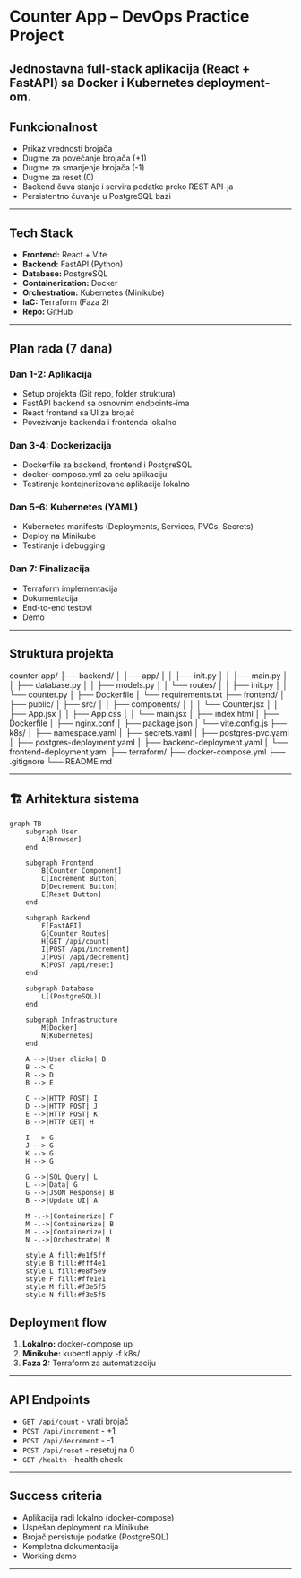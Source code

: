 # Counter App – DevOps Practice Project

Jednostavna full-stack aplikacija (React + FastAPI) sa Docker i Kubernetes deployment-om.  
---

## Funkcionalnost

- Prikaz vrednosti brojača
- Dugme za povećanje brojača (+1)
- Dugme za smanjenje brojača (-1)
- Dugme za reset (0)
- Backend čuva stanje i servira podatke preko REST API-ja
- Persistentno čuvanje u PostgreSQL bazi

---

## Tech Stack

- **Frontend:** React + Vite
- **Backend:** FastAPI (Python)
- **Database:** PostgreSQL
- **Containerization:** Docker
- **Orchestration:** Kubernetes (Minikube)
- **IaC:** Terraform (Faza 2)
- **Repo:** GitHub

---

## Plan rada (7 dana)

### **Dan 1-2: Aplikacija**
- Setup projekta (Git repo, folder struktura)
- FastAPI backend sa osnovnim endpoints-ima
- React frontend sa UI za brojač
- Povezivanje backenda i frontenda lokalno


### **Dan 3-4: Dockerizacija**
- Dockerfile za backend, frontend i PostgreSQL
- docker-compose.yml za celu aplikaciju
- Testiranje kontejnerizovane aplikacije lokalno

### **Dan 5-6: Kubernetes (YAML)**
- Kubernetes manifests (Deployments, Services, PVCs, Secrets)
- Deploy na Minikube
- Testiranje i debugging

### **Dan 7: Finalizacija**
- Terraform implementacija
- Dokumentacija
- End-to-end testovi
- Demo

---

## Struktura projekta


counter-app/
├── backend/
│   ├── app/
│   │   ├── init.py
│   │   ├── main.py
│   │   ├── database.py
│   │   ├── models.py
│   │   └── routes/
│   │       ├── init.py
│   │       └── counter.py
│   ├── Dockerfile
│   └── requirements.txt
├── frontend/
│   ├── public/
│   ├── src/
│   │   ├── components/
│   │   │   └── Counter.jsx
│   │   ├── App.jsx
│   │   ├── App.css
│   │   └── main.jsx
│   ├── index.html
│   ├── Dockerfile
│   ├── nginx.conf
│   ├── package.json
│   └── vite.config.js
├── k8s/
│   ├── namespace.yaml
│   ├── secrets.yaml
│   ├── postgres-pvc.yaml
│   ├── postgres-deployment.yaml
│   ├── backend-deployment.yaml
│   └── frontend-deployment.yaml
├── terraform/
├── docker-compose.yml
├── .gitignore
└── README.md

---
## 🏗️ Arhitektura sistema
```mermaid
graph TB
    subgraph User
        A[Browser]
    end
    
    subgraph Frontend
        B[Counter Component]
        C[Increment Button]
        D[Decrement Button]
        E[Reset Button]
    end
    
    subgraph Backend
        F[FastAPI]
        G[Counter Routes]
        H[GET /api/count]
        I[POST /api/increment]
        J[POST /api/decrement]
        K[POST /api/reset]
    end
    
    subgraph Database
        L[(PostgreSQL)]
    end
    
    subgraph Infrastructure
        M[Docker]
        N[Kubernetes]
    end
    
    A -->|User clicks| B
    B --> C
    B --> D
    B --> E
    
    C -->|HTTP POST| I
    D -->|HTTP POST| J
    E -->|HTTP POST| K
    B -->|HTTP GET| H
    
    I --> G
    J --> G
    K --> G
    H --> G
    
    G -->|SQL Query| L
    L -->|Data| G
    G -->|JSON Response| B
    B -->|Update UI| A
    
    M -.->|Containerize| F
    M -.->|Containerize| B
    M -.->|Containerize| L
    N -.->|Orchestrate| M
    
    style A fill:#e1f5ff
    style B fill:#fff4e1
    style L fill:#e8f5e9
    style F fill:#ffe1e1
    style M fill:#f3e5f5
    style N fill:#f3e5f5
```

## Deployment flow

1. **Lokalno:** docker-compose up
2. **Minikube:** kubectl apply -f k8s/
3. **Faza 2:** Terraform za automatizaciju

---

## API Endpoints

- `GET /api/count` - vrati brojač
- `POST /api/increment` - +1
- `POST /api/decrement` - -1
- `POST /api/reset` - resetuj na 0
- `GET /health` - health check

---

## Success criteria

- Aplikacija radi lokalno (docker-compose)
- Uspešan deployment na Minikube
- Brojač persistuje podatke (PostgreSQL)
- Kompletna dokumentacija
- Working demo

---

